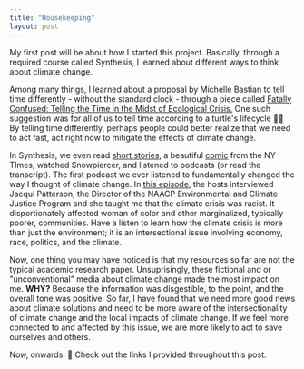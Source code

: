 ```yaml
---
title: "Housekeeping"
layout: post
---
```


My first post will be about how I started this project.  Basically, through a required course called Synthesis, I learned about different ways to think about climate change. 

Among many things, I learned about a proposal by Michelle Bastian to tell time differently - without the standard clock - through a piece called [Fatally Confused: Telling the Time in the Midst of Ecological Crisis.](https://www.michellebastian.net/uploads/6/8/8/9/6889024/bastian_-_fatally_confused_2012.pdf) One such suggestion was for all of us to tell time according to a turtle's lifecycle 🐢🐚 By telling time differently, perhaps people could better realize that we need to act fast, act right now to mitigate the effects of climate change.

In Synthesis, we even read [short stories](https://grist.org/fix/imagine-2200-climate-fiction-2022/), a beautiful [comic](https://www.nytimes.com/interactive/2021/04/18/climate/climate-change-future-kids.html) from the NY TImes, watched Snowpiercer, and listened to podcasts (or read the transcript).  The first podcast we ever listened to fundamentally changed the way I thought of climate change.  In [this episode](https://climate.mit.edu/podcasts/climate-conversations-s2e11-intersectionality-and-climate-justice), the hosts interviewed Jacqui Patterson, the Director of the NAACP Environmental and Climate Justice Program and she taught me that the climate crisis was racist.  It disportionately affected woman of color and other marginalized, typically poorer, communities. Have a listen to learn how the climate crisis is more than just the environment; it is an intersectional issue involving economy, race, politics, and the climate.  

Now, one thing you may have noticed is that my resources so far are not the typical academic research paper.  Unsuprisingly, these fictional and or "unconventional" media about climate change made the most impact on me. **WHY?** Because the information was disgestible, to the point, and the overall tone was positive. So far, I have found that we need more good news about climate solutions and need to be more aware of the intersectionality of climate change and the local impacts of climate change.  If we feel more connected to and affected by this issue, we are more likely to act to save ourselves and others.  

Now, onwards. 🚢 Check out the links I provided throughout this post. 
